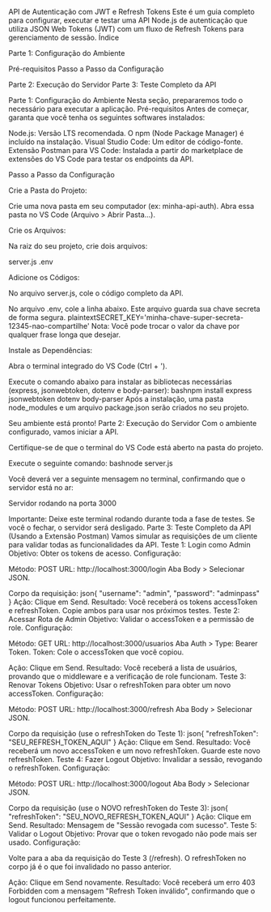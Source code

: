 API de Autenticação com JWT e Refresh Tokens
Este é um guia completo para configurar, executar e testar uma API Node.js de autenticação que utiliza JSON Web Tokens (JWT) com um fluxo de Refresh Tokens para gerenciamento de sessão.
Índice

Parte 1: Configuração do Ambiente

Pré-requisitos
Passo a Passo da Configuração


Parte 2: Execução do Servidor
Parte 3: Teste Completo da API

Parte 1: Configuração do Ambiente
Nesta seção, prepararemos todo o necessário para executar a aplicação.
Pré-requisitos
Antes de começar, garanta que você tenha os seguintes softwares instalados:

Node.js: Versão LTS recomendada. O npm (Node Package Manager) é incluído na instalação.
Visual Studio Code: Um editor de código-fonte.
Extensão Postman para VS Code: Instalada a partir do marketplace de extensões do VS Code para testar os endpoints da API.

Passo a Passo da Configuração

Crie a Pasta do Projeto:

Crie uma nova pasta em seu computador (ex: minha-api-auth).
Abra essa pasta no VS Code (Arquivo > Abrir Pasta...).


Crie os Arquivos:

Na raiz do seu projeto, crie dois arquivos:

server.js
.env




Adicione os Códigos:


No arquivo server.js, cole o código completo da API.


No arquivo .env, cole a linha abaixo. Este arquivo guarda sua chave secreta de forma segura.
plaintextSECRET_KEY='minha-chave-super-secreta-12345-nao-compartilhe'
Nota: Você pode trocar o valor da chave por qualquer frase longa que desejar.



Instale as Dependências:


Abra o terminal integrado do VS Code (Ctrl + ').


Execute o comando abaixo para instalar as bibliotecas necessárias (express, jsonwebtoken, dotenv e body-parser):
bashnpm install express jsonwebtoken dotenv body-parser
Após a instalação, uma pasta node_modules e um arquivo package.json serão criados no seu projeto.




Seu ambiente está pronto!
Parte 2: Execução do Servidor
Com o ambiente configurado, vamos iniciar a API.


Certifique-se de que o terminal do VS Code está aberto na pasta do projeto.


Execute o seguinte comando:
bashnode server.js


Você deverá ver a seguinte mensagem no terminal, confirmando que o servidor está no ar:

Servidor rodando na porta 3000

Importante: Deixe este terminal rodando durante toda a fase de testes. Se você o fechar, o servidor será desligado.
Parte 3: Teste Completo da API (Usando a Extensão Postman)
Vamos simular as requisições de um cliente para validar todas as funcionalidades da API.
Teste 1: Login como Admin
Objetivo: Obter os tokens de acesso.
Configuração:

Método: POST
URL: http://localhost:3000/login
Aba Body > Selecionar JSON.

Corpo da requisição:
json{
    "username": "admin",
    "password": "adminpass"
}
Ação: Clique em Send.
Resultado: Você receberá os tokens accessToken e refreshToken. Copie ambos para usar nos próximos testes.
Teste 2: Acessar Rota de Admin
Objetivo: Validar o accessToken e a permissão de role.
Configuração:

Método: GET
URL: http://localhost:3000/usuarios
Aba Auth > Type: Bearer Token.
Token: Cole o accessToken que você copiou.

Ação: Clique em Send.
Resultado: Você receberá a lista de usuários, provando que o middleware e a verificação de role funcionam.
Teste 3: Renovar Tokens
Objetivo: Usar o refreshToken para obter um novo accessToken.
Configuração:

Método: POST
URL: http://localhost:3000/refresh
Aba Body > Selecionar JSON.

Corpo da requisição (use o refreshToken do Teste 1):
json{
    "refreshToken": "SEU_REFRESH_TOKEN_AQUI"
}
Ação: Clique em Send.
Resultado: Você receberá um novo accessToken e um novo refreshToken. Guarde este novo refreshToken.
Teste 4: Fazer Logout
Objetivo: Invalidar a sessão, revogando o refreshToken.
Configuração:

Método: POST
URL: http://localhost:3000/logout
Aba Body > Selecionar JSON.

Corpo da requisição (use o NOVO refreshToken do Teste 3):
json{
    "refreshToken": "SEU_NOVO_REFRESH_TOKEN_AQUI"
}
Ação: Clique em Send.
Resultado: Mensagem de "Sessão revogada com sucesso".
Teste 5: Validar o Logout
Objetivo: Provar que o token revogado não pode mais ser usado.
Configuração:

Volte para a aba da requisição do Teste 3 (/refresh).
O refreshToken no corpo já é o que foi invalidado no passo anterior.

Ação: Clique em Send novamente.
Resultado: Você receberá um erro 403 Forbidden com a mensagem "Refresh Token inválido", confirmando que o logout funcionou perfeitamente.

